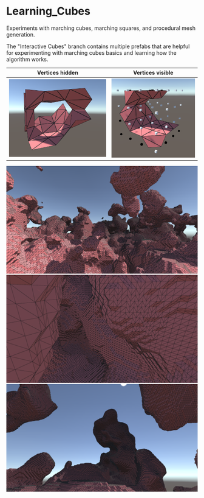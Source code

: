 # Learning_Cubes
Experiments with marching cubes, marching squares, and procedural mesh generation.

The "Interactive Cubes" branch contains multiple prefabs that are helpful for experimenting with marching cubes basics and learning how the algorithm works.

Vertices hidden            |  Vertices visible
:-------------------------:|:-------------------------:
![](noCubes.png)  |  ![](withCubes.png)

![](imgs/img1.png)
![](imgs/img2.png)
![](imgs/img3.png)
